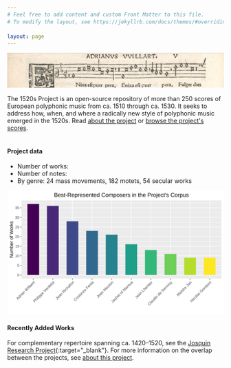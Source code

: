 ```yaml
---
# Feel free to add content and custom Front Matter to this file.
# To modify the layout, see https://jekyllrb.com/docs/themes/#overriding-theme-defaults

layout: page
---
```

<style>
	main.page-content {padding: 0px;}
	table.most-recent {text-align: left;}
	table.most-recent {font: 400 14px/1 -apple-system,BlinkMacSystemFont,"Segoe UI",Roboto,Helvetica,Arial,sans-serif,"Apple Color Emoji","Segoe UI Emoji","Segoe UI Symbol"}
	table.most-recent { border-collapse: collapse; }
	table.most-recent { padding-left: 2px; padding-top: 2px; padding: 2px}
</style>

![1520s Project banner](/images/1520s_banner.png)

The 1520s Project is an open-source repository of more than 250 scores of European polyphonic music from ca. 1510 through ca. 1530. It seeks to address how, when, and where a radically new style of polyphonic music emerged in the 1520s. Read [about the project](about) or [browse the project's scores](browse). <br><br>


#### Project data
+ Number of works: <span id="work-count"></span>
+ Number of notes: <span id="note-count"></span>
+ By genre: 24 mass movements, 182 motets, 54 secular works

![Project summary](/images/project_summary.svg)

#### Recently Added Works
<div data-count="10" id="most-recent"></div>

For complementary repertoire spanning ca. 1420–1520, see the [Josquin Research Project](http://josquin.stanford.edu){:target="_blank"}. For more information on the overlap between the projects, see [about this project](about).

<script>
// vim: ts=3

document.addEventListener("DOMContentLoaded", fillMostRecentList);

//////////////////////////////
//
// fillMostRecentList --
//

function fillMostRecentList() {
	let mid = "AKfycbwuHJlO-idyGmlaHBhNshmSCtiOau1QsXwN3K7PHyJDZ47qvPMEvv-uACFzJCBLB7iWXw";
	let metadata = `https://script.google.com/macros/s/${mid}/exec`;
	fetch(metadata)
		.then(response => {
			if (!response.ok) {
				throw new Error(`HTTP error! Status: ${response.status}`);
			}
			return response.json();
		})
		.then(data => {
			displayMostRecent(data);
			fillInCensusData(data);
		})
		.catch(error => {
			console.error("Fetch error: ", error);
		});
}



//////////////////////////////
//
// fillInCensusData --
//

function fillInCensusData(data) {
	let workCount = 0;
	let noteCount = 0;
	for (let i=0; i<data.length; i++) {
		let count = data[i]["Note Count"];
		if (count) {
			noteCount += parseInt(count);
			workCount++;
		}
	}

	let noteElement = document.querySelector("#note-count");
	if (noteElement) {
		noteElement.innerHTML = formatBigNumber(noteCount);
	}

	let workElement = document.querySelector("#work-count");
	if (workElement) {
		workElement.innerHTML = workCount;
	}

}


//////////////////////////////
//
// formatBigNumber -- avoid using commas to make Europeans happier
//

function formatBigNumber(number) {
	return number.toString().replace(/(\d)(?=(\d{3})+$)/g, '$1 ');
}


//////////////////////////////
//
// displayMostRecent --
//

function displayMostRecent(metadata) {
	metadata.sort(compareByDateAdded);

	let element = document.querySelector("#most-recent");
	if (!element) {
		console.error("Cannot find #most-recent.");
		return;
	}
	let count = element.dataset.count;
	if (count < 1) {
		count = 10;
	}
	if (count > 50) {
		count = 50;
	}

	let output = "<table class='most-recent'>";
	output += "<tr><th>Date Added</th><th>Composer</th><th>Work</th></tr>";
	for (let i=0; i<count; i++) {
		let entry = metadata[i];
		let date = entry["Date Added"];
		let scoreURL = getScoreURL(entry);
		output += "<tr>";
		output += `<td>${entry["Date Added"]}</td>`;
		output += `<td>${stylizeComposer(entry.Composer)}</td>`;
		if (!entry.Subtitle) {
			output += `<td><a target="_blank" href=${scoreURL}>${entry.Title}</a></td>`;
		} else {
			output += `<td><a target="_blank" href=${scoreURL}>${entry.Title} <i>${entry.Subtitle}</i></a></td>`;
		}
		output += "</tr>";
	}
	output += "</table>";
	element.innerHTML = output;
}



//////////////////////////////
//
// stylizeComposer -- Make "first last" from "last, first".
//

function stylizeComposer(name) {
	let matches = name.match(/^\s*([^,]+)\s*,\s*([^,]+)\s*$/);
	if (!matches) {
		return name;
	} else {
		return `<span class="first-name">${matches[2]}</span> <span class="last-name">${matches[1]}</span>`;
	}
}



//////////////////////////////
//
// compareByDateAdded -- For sorting metadata entries by "Date Added".
//

function compareByDateAdded(a, b) {
  // Handle null or empty dates by placing them at the end
  if (!a["Date Added"] && !b["Date Added"]) return 0;
  if (!a["Date Added"]) return 1;
  if (!b["Date Added"]) return -1;

  // Convert date strings to Date objects for comparison
  const dateA = new Date(a["Date Added"]);
  const dateB = new Date(b["Date Added"]);

  // Compare the dates
  if (dateA < dateB) return 1;
  if (dateA > dateB) return -1;
  return 0;
}

//////////////////////////////
//
// getScoreURL -- Generate URL
//

function getScoreURL(entry) {
	let ID = "";
	if (typeof entry["ID"] !== "undefined") {
		ID = entry["ID"];
		let url = `"/work?id=${ID}"`;
		return url;
	}
	return "";
}

</script>